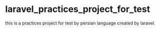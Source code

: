 # laravel_practices_project_for_test
this is a practices project for test by persian language created by laravel.
